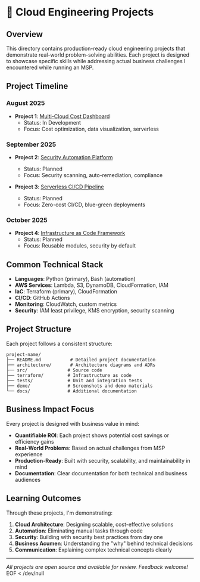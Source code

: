 # 🚀 Cloud Engineering Projects

## Overview

This directory contains production-ready cloud engineering projects that demonstrate real-world problem-solving abilities. Each project is designed to showcase specific skills while addressing actual business challenges I encountered while running an MSP.

## Project Timeline

### August 2025
- **Project 1**: [Multi-Cloud Cost Dashboard](./01-multi-cloud-cost-dashboard/)
  - Status: In Development
  - Focus: Cost optimization, data visualization, serverless

### September 2025
- **Project 2**: [Security Automation Platform](./02-security-automation-platform/)
  - Status: Planned
  - Focus: Security scanning, auto-remediation, compliance

- **Project 3**: [Serverless CI/CD Pipeline](./03-serverless-cicd-pipeline/)
  - Status: Planned
  - Focus: Zero-cost CI/CD, blue-green deployments

### October 2025
- **Project 4**: [Infrastructure as Code Framework](./04-infrastructure-framework/)
  - Status: Planned
  - Focus: Reusable modules, security by default

## Common Technical Stack

- **Languages**: Python (primary), Bash (automation)
- **AWS Services**: Lambda, S3, DynamoDB, CloudFormation, IAM
- **IaC**: Terraform (primary), CloudFormation
- **CI/CD**: GitHub Actions
- **Monitoring**: CloudWatch, custom metrics
- **Security**: IAM least privilege, KMS encryption, security scanning

## Project Structure

Each project follows a consistent structure:

```
project-name/
├── README.md           # Detailed project documentation
├── architecture/       # Architecture diagrams and ADRs
├── src/               # Source code
├── terraform/         # Infrastructure as code
├── tests/             # Unit and integration tests
├── demo/              # Screenshots and demo materials
└── docs/              # Additional documentation
```

## Business Impact Focus

Every project is designed with business value in mind:
- **Quantifiable ROI**: Each project shows potential cost savings or efficiency gains
- **Real-World Problems**: Based on actual challenges from MSP experience
- **Production-Ready**: Built with security, scalability, and maintainability in mind
- **Documentation**: Clear documentation for both technical and business audiences

## Learning Outcomes

Through these projects, I'm demonstrating:
1. **Cloud Architecture**: Designing scalable, cost-effective solutions
2. **Automation**: Eliminating manual tasks through code
3. **Security**: Building with security best practices from day one
4. **Business Acumen**: Understanding the "why" behind technical decisions
5. **Communication**: Explaining complex technical concepts clearly

---

*All projects are open source and available for review. Feedback welcome\!*
EOF < /dev/null